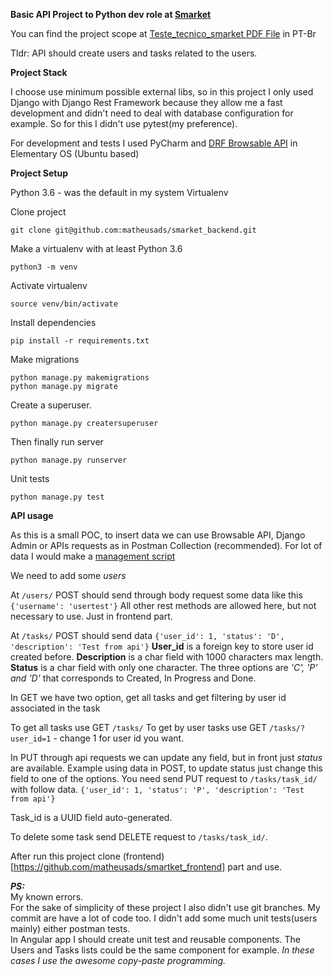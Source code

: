 **Basic API Project to Python dev role at [Smarket](https://smarket.com.br/)**

You can find the project scope at [Teste_tecnico_smarket PDF File](https://github.com/matheusads/smarket_backend/blob/master/Teste_tecnico_smarket.pdf) in PT-Br

Tldr: API should create users and tasks related to the users.


**Project Stack**

I choose use minimum possible external libs, so in this project I only used Django with Django Rest Framework 
because they allow me a fast development and didn't need to deal with database configuration for example. 
So for this I didn't use pytest(my preference).

For development and tests I used PyCharm and [DRF Browsable API](https://restframework.herokuapp.com/) 
in Elementary OS (Ubuntu based)

**Project Setup**

Python 3.6 - was the default in my system
Virtualenv

Clone project
```
git clone git@github.com:matheusads/smarket_backend.git
```

Make a virtualenv with at least Python 3.6
```
python3 -m venv
```

Activate virtualenv
```
source venv/bin/activate
```

Install dependencies
```
pip install -r requirements.txt
```
Make migrations
```
python manage.py makemigrations
python manage.py migrate
```
Create a superuser.
```
python manage.py creatersuperuser
```
Then finally run server
```
python manage.py runserver
```

Unit tests
```
python manage.py test
```

**API usage**

As this is a small POC, to insert data we can use Browsable API, Django Admin or APIs 
requests as in Postman Collection (recommended). For lot of data I would make a [management script](https://docs.djangoproject.com/en/3.1/howto/custom-management-commands/)  


We need to add some _users_

At ``/users/`` POST should send through body request some data like this `{'username': 'usertest'}`
All other rest methods are allowed here, but not necessary to use. Just in frontend part.

At ``/tasks/`` POST should send data ``{'user_id': 1, 'status': 'D', 'description': 'Test from api'}``
**User_id** is a foreign key to store user id created before.
**Description** is a char field with 1000 characters max length.
**Status** is a char field with only one character. The three options are _'C', 'P' and 'D'_ 
that corresponds to Created, In Progress and Done.

In GET we have two option, get all tasks and get filtering by user id associated in the task

To get all tasks use GET ``/tasks/``
To get by user tasks use GET ``/tasks/?user_id=1`` - change 1 for user id you want.

In PUT through api requests we can update any field, but in front just _status_ are available.
Example using data in POST, to update status just change this field to one of the options.
You need send PUT request to ``/tasks/task_id/`` with follow data.
``{'user_id': 1, 'status': 'P', 'description': 'Test from api'}``

Task_id is a UUID field auto-generated.

To delete some task send DELETE request to ``/tasks/task_id/``.
 
After run this project clone (frontend)[https://github.com/matheusads/smartket_frontend] part and use.

**_PS:_**  
My known errors.  
For the sake of simplicity of these project I also didn't use git branches.
My commit are have a lot of code too.
I didn't add some much unit tests(users mainly) either postman tests.  
In Angular app I should create unit test and reusable components.
The Users and Tasks lists could be the same component for example. _In these cases I use the awesome copy-paste programming._

